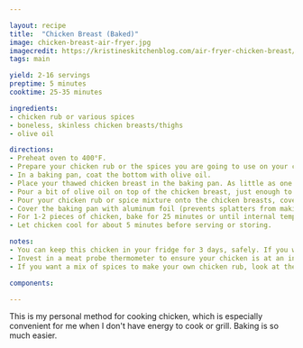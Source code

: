 ```yaml
---

layout: recipe
title:  "Chicken Breast (Baked)"
image: chicken-breast-air-fryer.jpg
imagecredit: https://kristineskitchenblog.com/air-fryer-chicken-breast/
tags: main

yield: 2-16 servings
preptime: 5 minutes
cooktime: 25-35 minutes

ingredients:
- chicken rub or various spices
- boneless, skinless chicken breasts/thighs
- olive oil

directions:
- Preheat oven to 400°F.
- Prepare your chicken rub or the spices you are going to use on your chicken breast to season it.
- In a baking pan, coat the bottom with olive oil.
- Place your thawed chicken breast in the baking pan. As little as one piece, as much as filling the whole pan.
- Pour a bit of olive oil on top of the chicken breast, just enough to hold onto the rub or spices.
- Pour your chicken rub or spice mixture onto the chicken breasts, covering the whole top side (don't season lightly, use plenty).
- Cover the baking pan with aluminum foil (prevents splatters from making your oven dirty).
- For 1-2 pieces of chicken, bake for 25 minutes or until internal temperature is 165°F. For a filled pan of chicken, bake for 35 minutes or until internal temperature is 165°F.
- Let chicken cool for about 5 minutes before serving or storing.

notes: 
- You can keep this chicken in your fridge for 3 days, safely. If you want to push it, you can go for 5 days. I have done that just fine.
- Invest in a meat probe thermometer to ensure your chicken is at an internal temperature is 165°F. I cannot overstate how important it is to cook chicken all the way through to prevent food poisoning.
- If you want a mix of spices to make your own chicken rub, look at the [Chicken Breast (Air Fryer)](chicken-breast-air-fryer) recipe for a mix!

components:

---
```


This is my personal method for cooking chicken, which is especially convenient for me when I don't have energy to cook or grill. Baking is so much easier.